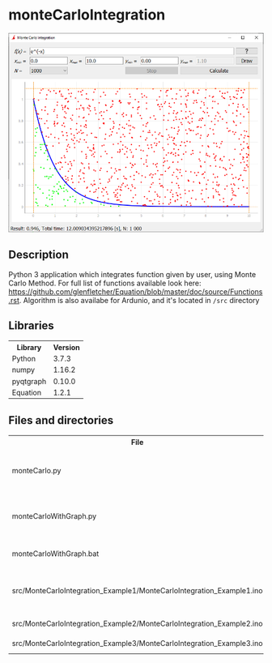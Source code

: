 # monteCarloIntegration

![main program screentshoot](examples/main.png) 

## Description

Python 3 application which integrates function given by user, using Monte Carlo Method. For full list of functions available look here: https://github.com/glenfletcher/Equation/blob/master/doc/source/Functions.rst. Algorithm is also availabe for Ardunio, and it's located in ` /src ` directory


## Libraries 

<table>
    <tr>
        <th>Library</th>
        <th>Version</th>
    </tr>
    <tr>
        <td>Python</td>
        <td>3.7.3</td>
    </tr>
    <tr>
        <td>numpy</td>
        <td>1.16.2</td>
    </tr>
    <tr>
        <td>pyqtgraph</td>
        <td>0.10.0</td>
    </tr>
    <tr>
        <td>Equation</td>
        <td>1.2.1</td>
    </tr>
</table>

## Files and directories

<table>
    <tr>
        <th>File</th>
        <th>Description</th>
    </tr>
    <tr>
        <td>monteCarlo.py</td>
        <td>Monte Carlo Method script without GUI</td>
    </tr>
    <tr>
        <td>monteCarloWithGraph.py</td>
        <td>Monte Carlo Method script with GUI</td>
    </tr>
    <tr>
        <td>monteCarloWithGraph.bat</td>
        <td>Run script on Windows</td>
    </tr>
    <tr>
        <td>src/MonteCarloIntegration_Example1/MonteCarloIntegration_Example1.ino</td>
        <td>First example (calculate value of PI number)</td>
    </tr>
    <tr>
        <td>src/MonteCarloIntegration_Example2/MonteCarloIntegration_Example2.ino</td>
        <td>Second example</td>
    </tr>
    <tr>
        <td>src/MonteCarloIntegration_Example3/MonteCarloIntegration_Example3.ino</td>
        <td>Third example</td>
    </tr>
</table>
